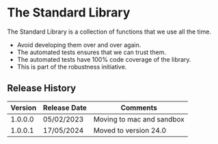# The Standard Library

The Standard Library is a collection of functions that we use all the time. 

- Avoid developing them over and over again. 
- The automated tests ensures that we can trust them.
- The automated tests have 100% code coverage of the library.
- This is part of the robustness initiative.

## Release History

| Version | Release Date | Comments                  |
| ------- | ------------ | ------------------------- |
| 1.0.0.0 | 05/02/2023   | Moving to mac and sandbox |
| 1.0.0.1 | 17/05/2024   | Moved to version 24.0     |

